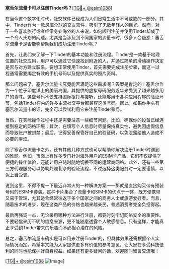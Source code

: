 **塞舌尔流量卡可以注册Tinder吗？**[[TG💪+ @esim1088](https://t.me/s/esim1088)]

在当今这个数字化时代，社交软件已经成为人们日常生活中不可或缺的一部分。其中，Tinder作为一款风靡全球的交友软件，吸引了无数年轻人的目光。然而，对于一些喜欢旅行或者经常身处海外的人来说，如何顺利注册并使用Tinder却成了一个令人头疼的问题。尤其是当涉及到不同国家的流量卡时，很多人会疑惑：塞舌尔流量卡是否能够帮助我们成功注册Tinder呢？

首先，让我们来了解一下Tinder的基本功能和注册流程。Tinder是一款基于地理位置的社交应用，用户可以通过它快速找到附近的人，并通过简单的滑动操作决定是否与对方建立联系。要想正常使用Tinder，首先需要完成注册步骤，而这一过程通常需要绑定有效的手机号码以及提供真实的照片资料。

那么问题来了，塞舌尔流量卡究竟能否满足这些需求呢？答案是肯定的！塞舌尔作为一个位于印度洋上的美丽岛国，其提供的虚拟号码服务近年来受到了越来越多用户的青睐。这些号码不仅支持国际拨打与接听，还能够用于各种应用程序的验证环节，包括Tinder在内的许多主流社交平台都兼容这类号码。因此，如果你手头有塞舌尔流量卡的话，完全可以尝试利用它来注册Tinder账号。

当然，在实际操作过程中还是需要注意一些细节问题。比如，确保你的设备已经连接到稳定的网络环境；其次，在填写个人信息时尽量保持真实性，避免因虚假信息而导致账户被封禁；最后，记得妥善保管好自己的验证码，以免泄露给他人造成不必要的麻烦。

除了塞舌尔流量卡之外，还有其他几种方式也可以帮助你解决注册Tinder时遇到的难题。例如，市面上有许多专门针对海外用户的ESIM卡产品，它们不仅提供了便捷的操作体验，还能让用户随时随地切换不同的运营商网络。此外，还有一些第三方代理服务可以协助处理复杂的验证流程，不过选择这类服务时一定要谨慎，以免上当受骗。

说到这里，不得不提一下最近非常火的一种解决方案——那就是直接购买带有预装号码的ESIM卡套装。这种卡片集合了流量卡和SIM卡的优点于一体，既方便携带又易于管理，尤其适合经常往返于多个国家之间的商务人士或旅游爱好者。而且，随着技术的进步，现在这类产品的价格也越来越亲民，普通消费者完全负担得起。

最后再强调一点，无论采用哪种方法进行注册，都要时刻牢记网络安全的重要性。不要轻信来历不明的信息来源，更不能随意透露个人敏感信息。只有这样，才能真正享受到Tinder带来的乐趣而不必担心潜在的风险。

总之，塞舌尔流量卡确实是可以用来注册Tinder的，但具体效果还需根据个人实际情况而定。希望本文能为大家提供更多有价值的参考意见，让大家在享受科技便利的同时也能保护好自身权益。如果还有更多疑问的话，欢迎随时留言交流哦！

[[TG💪+ @esim1088](https://t.me/s/esim1088) ![Image](https://i.postimg.cc/4NQfJmqS/Snipaste-2025-05-13-00-14-12.png)]